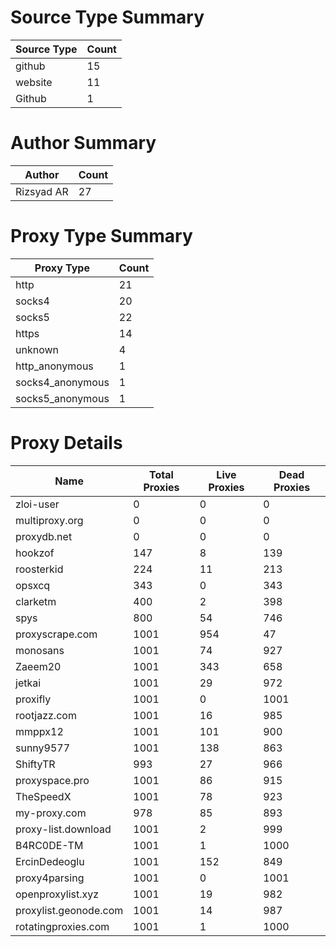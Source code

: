 # Source Type Summary

| Source Type | Count |
|-------------|-------|
| github | 15 |
| website | 11 |
| Github | 1 |


# Author Summary

| Author | Count |
|--------|-------|
| Rizsyad AR | 27 |


# Proxy Type Summary

| Proxy Type | Count |
|------------|-------|
| http | 21 |
| socks4 | 20 |
| socks5 | 22 |
| https | 14 |
| unknown | 4 |
| http_anonymous | 1 |
| socks4_anonymous | 1 |
| socks5_anonymous | 1 |


# Proxy Details

| Name | Total Proxies | Live Proxies | Dead Proxies |
|------|---------------|--------------|---------------|
| zloi-user | 0 | 0 | 0 |
| multiproxy.org | 0 | 0 | 0 |
| proxydb.net | 0 | 0 | 0 |
| hookzof | 147 | 8 | 139 |
| roosterkid | 224 | 11 | 213 |
| opsxcq | 343 | 0 | 343 |
| clarketm | 400 | 2 | 398 |
| spys | 800 | 54 | 746 |
| proxyscrape.com | 1001 | 954 | 47 |
| monosans | 1001 | 74 | 927 |
| Zaeem20 | 1001 | 343 | 658 |
| jetkai | 1001 | 29 | 972 |
| proxifly | 1001 | 0 | 1001 |
| rootjazz.com | 1001 | 16 | 985 |
| mmppx12 | 1001 | 101 | 900 |
| sunny9577 | 1001 | 138 | 863 |
| ShiftyTR | 993 | 27 | 966 |
| proxyspace.pro | 1001 | 86 | 915 |
| TheSpeedX | 1001 | 78 | 923 |
| my-proxy.com | 978 | 85 | 893 |
| proxy-list.download | 1001 | 2 | 999 |
| B4RC0DE-TM | 1001 | 1 | 1000 |
| ErcinDedeoglu | 1001 | 152 | 849 |
| proxy4parsing | 1001 | 0 | 1001 |
| openproxylist.xyz | 1001 | 19 | 982 |
| proxylist.geonode.com | 1001 | 14 | 987 |
| rotatingproxies.com | 1001 | 1 | 1000 |
